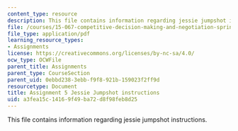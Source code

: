 ```yaml
---
content_type: resource
description: This file contains information regarding jessie jumpshot instructions.
file: /courses/15-067-competitive-decision-making-and-negotiation-spring-2011/a3fea15c14169f49ba72d8f98feb8d25_MIT15_067S11_assgn05instru.pdf
file_type: application/pdf
learning_resource_types:
- Assignments
license: https://creativecommons.org/licenses/by-nc-sa/4.0/
ocw_type: OCWFile
parent_title: Assignments
parent_type: CourseSection
parent_uid: 0ebbd238-3ebb-f9f8-921b-159023f2ff9d
resourcetype: Document
title: Assignment 5 Jessie Jumpshot instructions
uid: a3fea15c-1416-9f49-ba72-d8f98feb8d25
---
```

This file contains information regarding jessie jumpshot instructions.